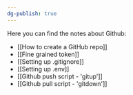 ```yaml
---
dg-publish: true
---
```

Here you can find the notes about Github:
- [[How to create a GitHub repo]]
- [[Fine grained token]]
- [[Setting up .gitignore]]
- [[Setting up .env]]
- [[Github push script - 'gitup']]
- [[Github pull script - 'gitdown']]
